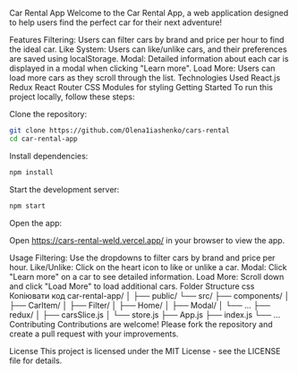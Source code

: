Car Rental App
Welcome to the Car Rental App, a web application designed to help users find the perfect car for their next adventure!

Features
Filtering: Users can filter cars by brand and price per hour to find the ideal car.
Like System: Users can like/unlike cars, and their preferences are saved using localStorage.
Modal: Detailed information about each car is displayed in a modal when clicking "Learn more".
Load More: Users can load more cars as they scroll through the list.
Technologies Used
React.js
Redux
React Router
CSS Modules for styling
Getting Started
To run this project locally, follow these steps:

Clone the repository:

```bash {cmd}
git clone https://github.com/Olena1iashenko/cars-rental
cd car-rental-app
```

Install dependencies:

```bash {cmd}
npm install
```

Start the development server:

```bash {cmd}
npm start
```

Open the app:

Open https://cars-rental-weld.vercel.app/ in your browser to view the app.

Usage
Filtering: Use the dropdowns to filter cars by brand and price per hour.
Like/Unlike: Click on the heart icon to like or unlike a car.
Modal: Click "Learn more" on a car to see detailed information.
Load More: Scroll down and click "Load More" to load additional cars.
Folder Structure
css
Копіювати код
car-rental-app/
│
├── public/
└── src/
├── components/
│ ├── CarItem/
│ ├── Filter/
│ ├── Home/
│ ├── Modal/
│ └── ...
├── redux/
│ ├── carsSlice.js
│ └── store.js
├── App.js
├── index.js
└── ...
Contributing
Contributions are welcome! Please fork the repository and create a pull request with your improvements.

License
This project is licensed under the MIT License - see the LICENSE file for details.
